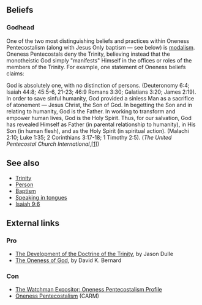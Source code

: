 ## Beliefs

### Godhead

One of the two most distinguishing beliefs and practices within
Oneness Pentecostalism (along with Jesus Only baptism — see below)
is [modalism](Modalism "Modalism"). Oneness Pentecostals deny the
Trinity, believing instead that the monotheistic God simply
"manifests" Himself in the offices or roles of the members of the
Trinity. For example, one statement of Oneness beliefs claims:

God is absolutely one, with no distinction of persons. (Deuteronomy
6:4; Isaiah 44:8; 45:5-6, 21-23; 46:9 Romans 3:30; Galatians 3:20;
James 2:19). In order to save sinful humanity, God provided a
sinless Man as a sacrifice of atonement — Jesus Christ, the Son of
God. In begetting the Son and in relating to humanity, God is the
Father. In working to transform and empower human lives, God is the
Holy Spirit. Thus, for our salvation, God has revealed Himself as
Father (in parental relationship to humanity), in His Son (in human
flesh), and as the Holy Spirit (in spiritual action). (Malachi
2:10; Luke 1:35; 2 Corinthians 3:17-18; 1 Timothy 2:5).
(*The United Pentecostal Church International*,[[1]](http://www.watchman.org/profile/onenesspro.htm#16))

## See also

-   [Trinity](Trinity "Trinity")
-   [Person](Person "Person")
-   [Baptism](Baptism "Baptism")
-   [Speaking in tongues](Speaking_in_tongues "Speaking in tongues")
-   [Isaiah 9:6](Isaiah_9#6 "Isaiah 9")

## External links

### Pro

-   [The Development of the Doctrine of the Trinity](http://www.apostolic.net/biblicalstudies/trinhistory.htm),
    by Jason Dulle
-   [The Oneness of God](http://ourworld.compuserve.com/homepages/pentecostal/one-Top.htm),
    by David K. Bernard

### Con

-   [The Watchman Expositor: Oneness Pentecostalism Profile](http://www.watchman.org/profile/onenesspro.htm)
-   [Oneness Pentecostalism](http://www.carm.org/oneness.htm)
    (CARM)



